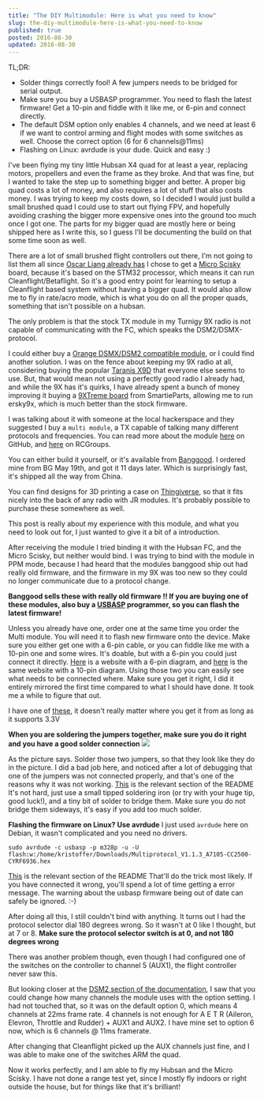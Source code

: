 ```yaml
---
title: "The DIY Multimodule: Here is what you need to know"
slug: the-diy-multimodule-here-is-what-you-need-to-know
published: true
posted: 2016-08-30
updated: 2016-08-30
---
```


TL;DR:

* Solder things correctly fool! A few jumpers needs to be bridged for serial output.
* Make sure you buy a USBASP programmer. You need to flash the latest firmware! Get a 10-pin and fiddle with it like me, or 6-pin and connect directly.
* The default DSM option only enables 4 channels, and we need at least 6 if we want to control arming and flight modes with some switches as well. Choose the correct option (6 for 6 channels@11ms)
* Flashing on Linux: avrdude is your dude. Quick and easy :)

I've been flying my tiny little Hubsan X4 quad for at least a year, replacing motors, propellers and even the frame as they broke. And that was fine, but I wanted to take the step up to something bigger and better.
A proper big quad costs a lot of money, and also requires a lot of stuff that also costs money. I was trying to keep my costs down, so I decided I would just build a small brushed quad I could use to start out flying FPV, and hopefully avoiding crashing the bigger more expensive ones into the ground too much once I got one. The parts for my bigger quad are mostly here or being shipped here as I write this, so I guess I'll be documenting the build on that some time soon as well.

There are a lot of small brushed flight controllers out there, I'm not going to list them all since [Oscar Liang already has](https://oscarliang.com/brushed-micro-quad-parts-list/)
I chose to get a [Micro Scisky](http://www.rcgroups.com/forums/showthread.php?t=2466286) board, because it's based on the STM32 processor, which means it can run Cleanflight/Betaflight. So it's a good entry point for learning to setup a Cleanflight based system without having a bigger quad. It would also allow me to fly in rate/acro mode, which is what you do on all the proper quads, something that isn't possible on a hubsan.

The only problem is that the stock TX module in my Turnigy 9X radio is not capable of communicating with the FC, which speaks the DSM2/DSMX-protocol.

I could either buy a [Orange DSMX/DSM2 compatible module](http://www.hobbyking.com/hobbyking/store/__46634__OrangeRX_DSMX_DSM2_Compatible_2_4Ghz_Transmitter_Module_JR_Turnigy_.html), or I could find another solution.
I was on the fence about keeping my 9X radio at all, considering buying the popular [Taranis X9D](http://www.frsky-rc.com/product/pro.php?pro_id=113) that everyone else seems to use. But, that would mean not using a perfectly good radio I already had, and while the 9X has it's quirks, I have already spent a bunch of money improving it buying a [9XTreme board](http://smartieparts.com/shop/index.php?main_page=product_info&products_id=378) from SmartieParts, allowing me to run ersky9x, which is much better than the stock firmware.

I was talking about it with someone at the local hackerspace and they suggested I buy a `multi module`, a TX capable of talking many different protocols and frequencies. You can read more about the module [here](https://github.com/pascallanger/DIY-Multiprotocol-TX-Module) on GitHub, and [here](http://www.rcgroups.com/forums/showthread.php?t=2165676) on RCGroups.

You can either build it yourself, or it's available from [Banggood](http://www.banggood.com/2_4G-CC2500-A7105-Flysky-Frsky-Devo-DSM2-Multiprotocol-TX-Module-With-Antenna-p-1048377.html). I ordered mine from BG May 19th, and got it 11 days later. Which is surprisingly fast, it's shipped all the way from China.

You can find designs for 3D printing a case on [Thingiverse](http://www.thingiverse.com/thing:1691786), so that it fits nicely into the back of any radio with JR modules. It's probably possible to purchase these somewhere as well.

This post is really about my experience with this module, and what you need to look out for, I just wanted to give it a bit of a introduction.

After receiving the module I tried binding it with the Hubsan FC, and the Micro Scisky, but neither would bind.
I was trying to bind with the module in PPM mode, because I had heard that the modules banggood ship out had really old firmware, and the firmware in my 9X was too new so they could no longer communicate due to a protocol change.

**Banggood sells these with really old firmware !! If you are buying one of these modules, also buy a [USBASP](http://www.fischl.de/usbasp/) programmer, so you can flash the latest firmware!**

Unless you already have one, order one at the same time you order the Multi module. You will need it to flash new firmware onto the device. Make sure you either get one with a 6-pin cable, or you can fiddle like me with a 10-pin one and some wires. It's doable, but with a 6-pin you could just connect it directly. [Here](http://www.learningaboutelectronics.com/Articles/Program-AVR-chip-using-a-USBASP-with-6-pin-cable.php) is a website with a 6-pin diagram, and [here](http://www.learningaboutelectronics.com/Articles/Program-AVR-chip-using-a-USBASP-with-10-pin-cable.php) is the same website with a 10-pin diagram. Using those two you can easily see what needs to be connected where. Make sure you get it right, I did it entirely mirrored the first time compared to what I should have done. It took me a while to figure that out.

I have one of [these](http://www.banggood.com/USBASP-USBISP-3_3-5V-AVR-Downloader-Programmer-With-ATMEGA8-ATMEGA128-p-934425.html), it doesn't really matter where you get it from as long as it supports 3.3V

**When you are soldering the jumpers together, make sure you do it right and you have a good solder connection**
<img src="https://camo.githubusercontent.com/6ae6bd764cf916f7f959e22051e369c0b8b3a4be/687474703a2f2f7374617469632e726367726f7570732e6e65742f666f72756d732f6174746163686d656e74732f342f382f332f352f382f342f61393230363231372d3137372d494d475f353739302e6a7067"></img>

As the picture says. Solder those two jumpers, so that they look like they do in the picture. I did a bad job here, and noticed after a lot of debugging that one of the jumpers was not connected properly, and that's one of the reasons why it was not working. [This](https://github.com/pascallanger/DIY-Multiprotocol-TX-Module#buy-a-ready-to-use-and-complete-multi-module) is the relevant section of the README
It's not hard, just use a small tipped soldering iron (or try with your huge tip, good luck!), and a tiny bit of solder to bridge them. Make sure you do not bridge them sideways, it's easy if you add too much solder.

**Flashing the firmware on Linux? Use avrdude**
I just used `avrdude` here on Debian, it wasn't complicated and you need no drivers.
```
sudo avrdude -c usbasp -p m328p -u -U flash:w:/home/kristoffer/Downloads/Multiprotocol_V1.1.3_A7105-CC2500-CYRF6936.hex
```
[This](https://github.com/pascallanger/DIY-Multiprotocol-TX-Module#upload-the-code-using-isp-in-system-programming) is the relevant section of the README
That'll do the trick most likely. If you have connected it wrong, you'll spend a lot of time getting a error message. The warning about the usbasp firmware being out of date can safely be ignored. :-)

After doing all this, I still couldn't bind with anything. It turns out I had the protocol selector dial 180 degrees wrong. So it wasn't at 0 like I thought, but at 7 or 8.
**Make sure the protocol selector switch is at 0, and not 180 degrees wrong**


There was another problem though, even though I had configured one of the switches on the controller to channel 5 (AUX1), the flight controller never saw this.

But looking closer at the [DSM2 section of the documentation](https://github.com/pascallanger/DIY-Multiprotocol-TX-Module/blob/master/Protocols_Details.md#dsm2), I saw that you could change how many channels the module uses with the option setting.
I had not touched that, so it was on the default option 0, which means 4 channels at 22ms frame rate. 4 channels is not enough for A E T R (Aileron, Elevron, Throttle and Rudder) + AUX1 and AUX2. I have mine set to option 6 now, which is 6 channels @ 11ms framerate.

After changing that Cleanflight picked up the AUX channels just fine, and I was able to make one of the switches ARM the quad. 

Now it works perfectly, and I am able to fly my Hubsan and the Micro Scisky. I have not done a range test yet, since I mostly fly indoors or right outside the house, but for things like that it's brilliant!
